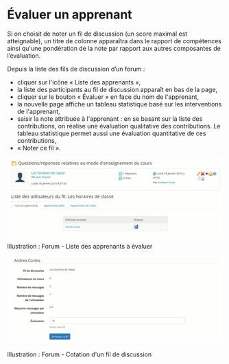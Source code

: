 # Évaluer un apprenant

Si on choisit de noter un fil de discussion \(un score maximal est atteignable\), un titre de colonne apparaîtra dans le rapport de compétences ainsi qu'une pondération de la note par rapport aux autres composantes de l’évaluation.

Depuis la liste des fils de discussion d’un forum :

* cliquer sur l'icône « Liste des apprenants »,
* la liste des participants au fil de discussion apparaît en bas de la page,
* cliquer sur le bouton « Évaluer » en face du nom de l'apprenant,
* la nouvelle page affiche un tableau statistique basé sur les interventions de l'apprenant,
* saisir la note attribuée à l'apprenant : en se basant sur la liste des contributions, on réalise une évaluation qualitative des contributions. Le tableau statistique permet aussi une évaluation quantitative de ces contributions,
* « Noter ce fil ».

![](../../.gitbook/assets/image106%20%281%29.png)

Illustration : Forum - Liste des apprenants à évaluer

![](../../.gitbook/assets/image107%20%281%29.png)

Illustration : Forum - Cotation d'un fil de discussion

